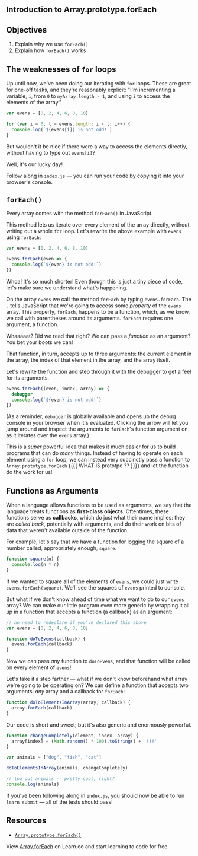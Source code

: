 Introduction to Array.prototype.forEach
---

## Objectives

1. Explain why we use `forEach()`
2. Explain how `forEach()` works

## The weaknesses of `for` loops

Up until now, we've been doing our iterating with `for` loops. These are great for one-off tasks, and they're reasonably explicit: "I'm incrementing a variable, `i`, from `0` to `myArray.length - 1`, and using `i` to access the elements of the array."

``` javascript
var evens = [0, 2, 4, 6, 8, 10]

for (var i = 0, l = evens.length; i < l; i++) {
  console.log(`${evens[i]} is not odd!`)
}
```

But wouldn't it be nice if there were a way to access the elements directly, without having to type out `evens[i]`?

Well, it's our lucky day!

Follow along in `index.js` — you can run your code by copying it into your browser's console.

## `forEach()`

Every array comes with the method `forEach()` in JavaScript.

This method lets us iterate over every element of the array directly, without writing out a whole `for` loop. Let's rewrite the above example with `evens` using `forEach`:

``` javascript
var evens = [0, 2, 4, 6, 8, 10]

evens.forEach(even => {
  console.log(`${even} is not odd!`)
})
```

Whoa! It's so much shorter! Even though this is just a tiny piece of code, let's make sure we understand what's happening.

On the array `evens` we call the method `forEach` by typing `evens.forEach`. The `.` tells JavaScript that we're going to access some _property_ of the `evens` array. This property, `forEach`, happens to be a function, which, as we know, we call with parentheses around its arguments. `forEach` requires one argument, a function.

Whaaaaat? Did we read that right? We can pass a _function_ as an argument? You bet your boots we can!

That function, in turn, accepts up to three arguments: the current element in the array, the index of that element in the array, and the array itself.

Let's rewrite the function and step through it with the debugger to get a feel for its arguments.

``` javascript
evens.forEach((even, index, array) => {
  debugger
  console.log(`${even} is not odd!`)
})
```

(As a reminder, `debugger` is globally available and opens up the debug console in your browser when it's evaluated. Clicking the arrow will let you jump around and inspect the arguments to `forEach`'s function argument on as it iterates over the `evens` array.)

This is a _super_ powerful idea that makes it much easier for us to build programs that can do _many_ things. Instead of having to operate on each element using a `for` loop, we can instead very succinctly pass a function to `Array.prototype.forEach` {{{{ WHAT IS prototpe ?? }}}}  and let the function do the work for us!

## Functions as Arguments

When a language allows functions to be used as arguments, we say that the language treats functions as **first-class objects**. Oftentimes, these functions serve as **callbacks**, which do just what their name implies: they are _called back_, potentially with arguments, and do their work on bits of data that weren't available outside of the function.

For example, let's say that we have a function for logging the square of a number called, appropriately enough, `square`.

``` javascript
function square(n) {
  console.log(n * n)
}
```

If we wanted to square all of the elements of `evens`, we could just write `evens.forEach(square)`. We'll see the squares of `evens` printed to console.

But what if we don't know ahead of time what we want to do to our `evens` array? We can make our little program even more generic by wrapping it all up in a function that accepts a function (a callback) as an argument:

``` javascript
// no need to redeclare if you've declared this above
var evens = [0, 2, 4, 6, 8, 10]

function doToEvens(callback) {
  evens.forEach(callback)
}
```

Now we can pass _any_ function to `doToEvens`, and that function will be called on every element of `evens`!

Let's take it a step farther — what if we don't know beforehand what array we're going to be operating on? We can define a function that accepts two arguments: _any_ array and a callback for `forEach`:

``` javascript
function doToElementsInArray(array, callback) {
  array.forEach(callback)
}
```

Our code is short and sweet; but it's also generic and enormously powerful.

``` javascript
function changeCompletely(element, index, array) {
  array[index] = (Math.random() * 100).toString() + '!!!'
}

var animals = ["dog", "fish", "cat"]

doToElementsInArray(animals, changeCompletely)

// log out animals -- pretty cool, right?
console.log(animals)
```

If you've been following along in `index.js`, you should now be able to run `learn submit` — all of the tests should pass!

## Resources

- [`Array.prototype.forEach()`](https://developer.mozilla.org/en-US/docs/Web/JavaScript/Reference/Global_Objects/Array/forEach)

<p class='util--hide'>View <a href='https://learn.co/lessons/introduction-to-array-for-each'>Array.forEach</a> on Learn.co and start learning to code for free.</p>
